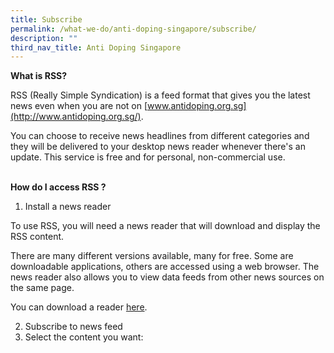 ```yaml
---
title: Subscribe
permalink: /what-we-do/anti-doping-singapore/subscribe/
description: ""
third_nav_title: Anti Doping Singapore
---
```

**What is RSS?**

RSS (Really Simple Syndication) is a feed format that gives you the latest news even when you are not on [www.antidoping.org.sg](http://www.antidoping.org.sg/).

You can choose to receive news headlines from different categories and they will be delivered to your desktop news reader whenever there's an update. This service is free and for personal, non-commercial use.

   
**How do I access RSS ?**

1. Install a news reader

To use RSS, you will need a news reader that will download and display the RSS content.  
  
There are many different versions available, many for free. Some are downloadable applications, others are accessed using a web browser. The news reader also allows you to view data feeds from other news sources on the same page.

You can download a reader [here](http://en.wikipedia.org/wiki/News_aggregator).

2. Subscribe to news feed
3. Select the content you want: